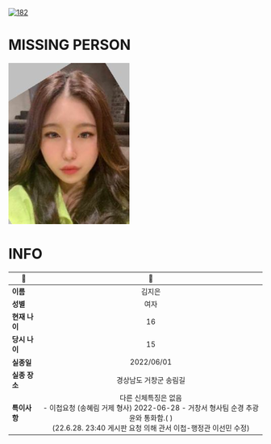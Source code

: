 [![182](https://img.shields.io/badge/%EC%8B%A4%EC%A2%85%EC%8B%A0%EA%B3%A0%EB%8A%94%20%EA%B5%AD%EB%B2%88%EC%97%86%EC%9D%B4-182-blue)](http://safe182.go.kr/index.do)

# MISSING PERSON

<img src="./missing_person.jpg">

# INFO

|🔑|💎|
|--|:--:|
|**이름**|김지은|
|**성별**|여자|
|**현재 나이**|16|
|**당시 나이**|15|
|**실종일**|2022/06/01|
|**실종 장소**|경상남도 거창군 송림길 |
|**특이사항**|다른 신체특징은 없음</br>- 이첩요청 (송혜림 거제 형사) 2022-06-28 - 거창서 형사팀 순경 추광윤와 통화함.( )</br>  (22.6.28. 23:40 게시판 요청 의해 관서 이첩-행정관 이선민 수정)|
